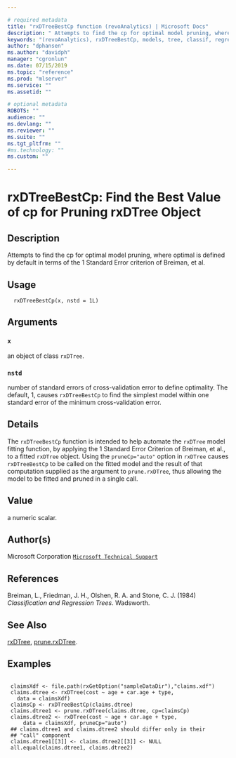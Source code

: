 ```yaml
--- 

# required metadata 
title: "rxDTreeBestCp function (revoAnalytics) | Microsoft Docs" 
description: " Attempts to find the cp for optimal model pruning, where optimal is defined by default in terms of the 1 Standard Error criterion of Breiman, et al. " 
keywords: "(revoAnalytics), rxDTreeBestCp, models, tree, classif, regression" 
author: "dphansen"
ms.author: "davidph" 
manager: "cgronlun" 
ms.date: 07/15/2019 
ms.topic: "reference" 
ms.prod: "mlserver" 
ms.service: "" 
ms.assetid: "" 

# optional metadata 
ROBOTS: "" 
audience: "" 
ms.devlang: "" 
ms.reviewer: "" 
ms.suite: "" 
ms.tgt_pltfrm: "" 
#ms.technology: "" 
ms.custom: "" 

--- 
```



 # rxDTreeBestCp:  Find the Best Value of cp for Pruning rxDTree Object  
 ## Description

Attempts to find the cp for optimal model pruning, where optimal is defined by
default in terms
of the 1 Standard Error criterion of Breiman, et al.


 ## Usage

```   
  rxDTreeBestCp(x, nstd = 1L)

```


 ## Arguments



 ### `x`
  an object of class `rxDTree`.  


 ### `nstd`
  number of standard errors of cross-validation error to define optimality.  The default, 1, causes `rxDTreeBestCp` to find the simplest model within one standard error of the minimum cross-validation error.  



 ## Details

The `rxDTreeBestCp` function is intended to help automate the
`rxDTree` model fitting function, by applying the 1 Standard
Error Criterion of Breiman, et al., to a fitted `rxDTree` 
object. Using the `pruneCp="auto"` option in `rxDTree`
causes `rxDTreeBestCp` to be called on the fitted model and the
result of that computation supplied as the argument to 
`prune.rxDTree`, thus allowing the model to be fitted and
pruned in a single call.


 ## Value

a numeric scalar.

 ## Author(s)

Microsoft Corporation [`Microsoft Technical Support`](https://go.microsoft.com/fwlink/?LinkID=698556&clcid=0x409)



 ## References

Breiman, L., Friedman, J. H., Olshen, R. A. and Stone, C. J. (1984)
*Classification and Regression Trees*.
Wadsworth.


 ## See Also

[rxDTree](rxDTree.md), [prune.rxDTree](prune.rxDTree.md).

 ## Examples

 ```

  claimsXdf <- file.path(rxGetOption("sampleDataDir"),"claims.xdf")
  claims.dtree <- rxDTree(cost ~ age + car.age + type,
    data = claimsXdf)
  claimsCp <- rxDTreeBestCp(claims.dtree)
  claims.dtree1 <- prune.rxDTree(claims.dtree, cp=claimsCp)
  claims.dtree2 <- rxDTree(cost ~ age + car.age + type, 
      data = claimsXdf, pruneCp="auto")
  ## claims.dtree1 and claims.dtree2 should differ only in their 
  ## "call" component
  claims.dtree1[[3]] <- claims.dtree2[[3]] <- NULL
  all.equal(claims.dtree1, claims.dtree2)
```







